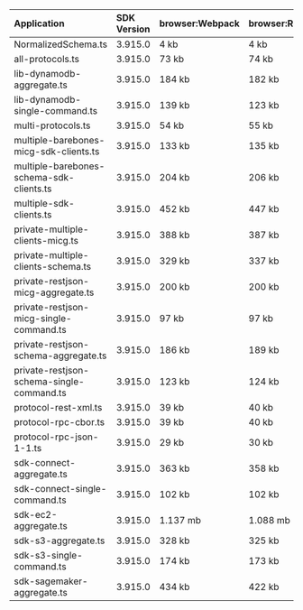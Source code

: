 | Application                               | SDK Version | browser:Webpack | browser:Rollup | browser:EsBuild |
| :---------------------------------------- | :---------- | :-------------- | :------------- | :-------------- |
| NormalizedSchema.ts                       | 3.915.0     | 4 kb            | 4 kb           | 4 kb            |
| all-protocols.ts                          | 3.915.0     | 73 kb           | 74 kb          | 105 kb          |
| lib-dynamodb-aggregate.ts                 | 3.915.0     | 184 kb          | 182 kb         | 188 kb          |
| lib-dynamodb-single-command.ts            | 3.915.0     | 139 kb          | 123 kb         | 131 kb          |
| multi-protocols.ts                        | 3.915.0     | 54 kb           | 55 kb          | 104 kb          |
| multiple-barebones-micg-sdk-clients.ts    | 3.915.0     | 133 kb          | 135 kb         | 164 kb          |
| multiple-barebones-schema-sdk-clients.ts  | 3.915.0     | 204 kb          | 206 kb         | 235 kb          |
| multiple-sdk-clients.ts                   | 3.915.0     | 452 kb          | 447 kb         | 459 kb          |
| private-multiple-clients-micg.ts          | 3.915.0     | 388 kb          | 387 kb         | 404 kb          |
| private-multiple-clients-schema.ts        | 3.915.0     | 329 kb          | 337 kb         | 356 kb          |
| private-restjson-micg-aggregate.ts        | 3.915.0     | 200 kb          | 200 kb         | 204 kb          |
| private-restjson-micg-single-command.ts   | 3.915.0     | 97 kb           | 97 kb          | 101 kb          |
| private-restjson-schema-aggregate.ts      | 3.915.0     | 186 kb          | 189 kb         | 194 kb          |
| private-restjson-schema-single-command.ts | 3.915.0     | 123 kb          | 124 kb         | 154 kb          |
| protocol-rest-xml.ts                      | 3.915.0     | 39 kb           | 40 kb          | 104 kb          |
| protocol-rpc-cbor.ts                      | 3.915.0     | 39 kb           | 40 kb          | 104 kb          |
| protocol-rpc-json-1-1.ts                  | 3.915.0     | 29 kb           | 30 kb          | 104 kb          |
| sdk-connect-aggregate.ts                  | 3.915.0     | 363 kb          | 358 kb         | 364 kb          |
| sdk-connect-single-command.ts             | 3.915.0     | 102 kb          | 102 kb         | 106 kb          |
| sdk-ec2-aggregate.ts                      | 3.915.0     | 1.137 mb        | 1.088 mb       | 1.087 mb        |
| sdk-s3-aggregate.ts                       | 3.915.0     | 328 kb          | 325 kb         | 331 kb          |
| sdk-s3-single-command.ts                  | 3.915.0     | 174 kb          | 173 kb         | 179 kb          |
| sdk-sagemaker-aggregate.ts                | 3.915.0     | 434 kb          | 422 kb         | 428 kb          |
